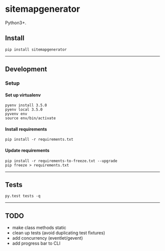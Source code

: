 # sitemapgenerator

Python3+.

## Install
```
pip install sitemapgenerator
```




-----------------------------------------------------------

## Development

### Setup

#### Set up virtualenv
```
pyenv install 3.5.0
pyenv local 3.5.0
pyvenv env
source env/bin/activate
```

#### Install requirements
```
pip install -r requirements.txt
```

#### Update requirements
```
pip install -r requirements-to-freeze.txt --upgrade
pip freeze > requirements.txt
```

-----------------------------------------------------------

## Tests

```
py.test tests -q
```



-----------------------------------------------------------

## TODO

- make class methods static
- clean up tests (avoid duplicating test fixtures)
- add concurrency (eventlet/gevent)
- add progress bar to CLI
